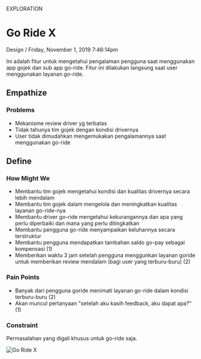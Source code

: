 <p class="type">EXPLORATION</p>

# Go Ride X

<p class="meta">Design  /  Friday, November 1, 2019 7:46:14pm</p>

Ini adalah fitur untuk mengetahui pengalaman pengguna saat menggunakan app gojek dan sub app go-ride. Fitur ini dilakukan langsung saat user menggunakan layanan go-ride.

## Empathize

### Problems

- Mekanisme review driver yg terbatas
- Tidak tahunya tim gojek dengan kondisi drivernya
- User tidak dimudahkan mengemukakan pengalamannya saat menggunakan go-ride

## Define

### How Might We

- Membantu tim gojek mengetahui kondisi dan kualitas drivernya secara lebih mendalam
- Membantu tim gojek dalam mengelola dan meningkatkan kualitas layanan go-ride-nya
- Membantu driver go-ride mengetahui kekurangannya dan apa yang perlu diperbaiki dan mana yang perlu ditingkatkan
- Membantu pengguna go-ride menyampaikan keluhannya secara terstruktur
- Membantu pengguna mendapatkan tambahan saldo go-pay sebagai kompensasi (1)
- Memberikan waktu 3 jam setelah pengguna menggunkan layanan goride untuk memberikan review mendalam (bagi user yang terburu-buru) (2)

### Pain Points

- Banyak dari pengguna goride menimati layanan go-ride dalam kondisi terburu-buru (2)
- Akan muncul pertanyaan "setelah aku kasih feedback, aku dapat apa?" (1)

### Constraint

Permasalahan yang digali khusus untuk go-ride saja.

![Go Ride X](https://farooq-agent.web.app/assets/images/works/large/go-ride-x.jpg)
